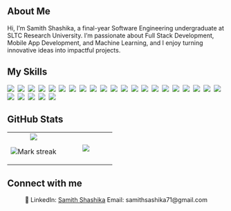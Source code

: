 ## About Me

Hi, I’m Samith Shashika, a final-year Software Engineering undergraduate at SLTC Research University. I’m passionate about Full Stack Development, Mobile App Development, and Machine Learning, and I enjoy turning innovative ideas into impactful projects.

## My Skills

<img src="https://img.shields.io/badge/CSS-1572B6?logo=css3&logoColor=fff"> 
<img src="https://img.shields.io/badge/Dart-%230175C2.svg?logo=dart&logoColor=white"> 
<img src="https://img.shields.io/badge/Flutter-02569B?logo=flutter&logoColor=fff"> 
<img src="https://img.shields.io/badge/HTML-%23E34F26.svg?logo=html5&logoColor=white"> 
<img src="https://img.shields.io/badge/Java-%23ED8B00.svg?logo=openjdk&logoColor=white"> 
<img src="https://img.shields.io/badge/JavaScript-F7DF1E?logo=javascript&logoColor=000"> 
<img src="https://img.shields.io/badge/Python-3776AB?logo=python&logoColor=fff"> 
<img src="https://img.shields.io/badge/Bootstrap-7952B3?logo=bootstrap&logoColor=fff"> 
<img src="https://img.shields.io/badge/Docker-2496ED?logo=docker&logoColor=fff"> 
<img src="https://img.shields.io/badge/Kubernetes-326CE5?logo=kubernetes&logoColor=fff"> 
<img src="https://img.shields.io/badge/Next.js-black?logo=next.js&logoColor=white"> 
<img src="https://img.shields.io/badge/Node.js-6DA55F?logo=node.js&logoColor=white"> 
<img src="https://img.shields.io/badge/React-61DAFB?logo=react&logoColor=white"> 
<img src="https://img.shields.io/badge/Spring%20Boot-6DB33F?logo=springboot&logoColor=fff"> 
<img src="https://img.shields.io/badge/Tailwind%20CSS-%2338B2AC.svg?logo=tailwind-css&logoColor=white"> 
<img src="https://img.shields.io/badge/AWS-%23FF9900.svg?logo=amazon-web-services&logoColor=white"> 
<img src="https://img.shields.io/badge/Firebase-039BE5?logo=Firebase&logoColor=white"> 
<img src="https://img.shields.io/badge/MySQL-4479A1?logo=mysql&logoColor=fff"> 
<img src="https://img.shields.io/badge/MongoDB-%234ea94b.svg?logo=mongodb&logoColor=white"> 
<img src="https://img.shields.io/badge/Postgres-%23316192.svg?logo=postgresql&logoColor=white"> 
<img src="https://img.shields.io/badge/ChatGPT-74aa9c?logo=openai&logoColor=white"> 
<img src="https://img.shields.io/badge/Google%20Gemini-886FBF?logo=googlegemini&logoColor=fff"> 
<img src="https://img.shields.io/badge/GitHub%20Copilot-000?logo=githubcopilot&logoColor=fff"> 
<img src="https://img.shields.io/badge/GitHub-%23121011.svg?logo=github&logoColor=white"> 
<img src="https://img.shields.io/badge/GitLab-FC6D26?logo=gitlab&logoColor=fff"> 
<img src="https://img.shields.io/badge/npm-CB3837?logo=npm&logoColor=fff"> 

## GitHub Stats

<table><tbody><tr border="none"><td width="50%" align="center">
<img align="center" src="https://readme-stats-fork-mauve.vercel.app/api/?username=SamithShashika71&theme=dark&show_icons=true&count_private=true">

<img alt="Mark streak" src="https://github-readme-streak-stats-five-roan.vercel.app?user=SamithShashika71&theme=dark"></td><td width="50%" align="center">
<img align="center" src="https://readme-stats-fork-mauve.vercel.app/api/top-langs/?username=SamithShashika71&theme=dark&hide_border=false&no-bg=true&no-frame=true&langs_count=6"></td></tr></tbody></table>

## Connect with me

<p align="center">🔗 LinkedIn: <a href="www.linkedin.com/in/samith-sashika" target="_blank">Samith Shashika</a> Email: samithsashika71@gmail.com</p>
